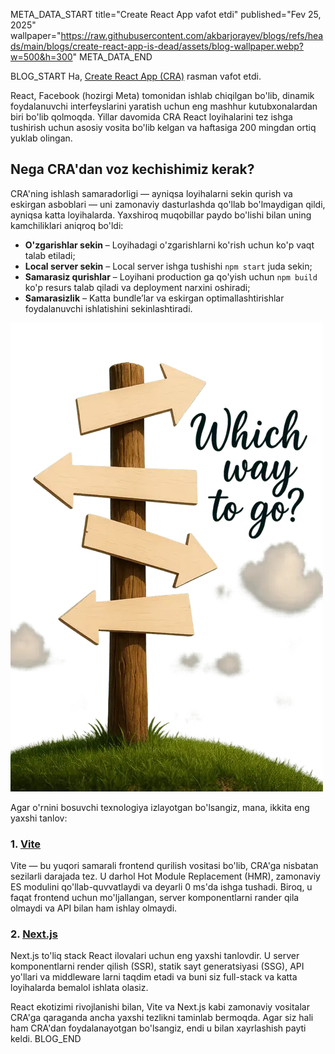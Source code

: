 META_DATA_START
title="Create React App vafot etdi"
published="Fev 25, 2025"
wallpaper="https://raw.githubusercontent.com/akbarjorayev/blogs/refs/heads/main/blogs/create-react-app-is-dead/assets/blog-wallpaper.webp?w=500&h=300"
META_DATA_END

BLOG_START
Ha, [Create React App (CRA)](https://react.dev/blog/2025/02/14/sunsetting-create-react-app) rasman vafot etdi.  

React, Facebook (hozirgi Meta) tomonidan ishlab chiqilgan bo'lib, dinamik foydalanuvchi interfeyslarini yaratish uchun eng mashhur kutubxonalardan biri bo'lib qolmoqda. Yillar davomida CRA React loyihalarini tez ishga tushirish uchun asosiy vosita bo'lib kelgan va haftasiga 200 mingdan ortiq yuklab olingan.  

## Nega CRA'dan voz kechishimiz kerak?  
CRA'ning ishlash samaradorligi — ayniqsa loyihalarni sekin qurish va eskirgan asboblari — uni zamonaviy dasturlashda qo'llab bo'lmaydigan qildi, ayniqsa katta loyihalarda. Yaxshiroq muqobillar paydo bo'lishi bilan uning kamchiliklari aniqroq bo'ldi:  

- **O'zgarishlar sekin** – Loyihadagi o'zgarishlarni ko'rish uchun ko'p vaqt talab etiladi; 
- **Local server sekin** – Local server ishga tushishi `npm start` juda sekin; 
- **Samarasiz qurishlar** – Loyihani production ga qo'yish uchun `npm build` ko'p resurs talab qiladi va deployment narxini oshiradi; 
- **Samarasizlik** – Katta bundle’lar va eskirgan optimallashtirishlar foydalanuvchi ishlatishini sekinlashtiradi.  

![Qaysi yo'ldan borish kerak?](https://raw.githubusercontent.com/akbarjorayev/blogs/refs/heads/main/blogs/create-react-app-is-dead/assets/which_way_to_go.webp?w=500&h=750)

Agar o'rnini bosuvchi texnologiya izlayotgan bo'lsangiz, mana, ikkita eng yaxshi tanlov:  

### 1. [Vite](https://vite.dev/)  
Vite — bu yuqori samarali frontend qurilish vositasi bo'lib, CRA'ga nisbatan sezilarli darajada tez. U darhol Hot Module Replacement (HMR), zamonaviy ES modulini qo'llab-quvvatlaydi va deyarli 0 ms'da ishga tushadi. Biroq, u faqat frontend uchun mo'ljallangan, server komponentlarni rander qila olmaydi va API bilan ham ishlay olmaydi. 

### 2. [Next.js](https://nextjs.org/)  
Next.js to'liq stack React ilovalari uchun eng yaxshi tanlovdir. U server komponentlarni render qilish (SSR), statik sayt generatsiyasi (SSG), API yo'llari va middleware larni taqdim etadi va buni siz full-stack va katta loyihalarda bemalol ishlata olasiz.

React ekotizimi rivojlanishi bilan, Vite va Next.js kabi zamonaviy vositalar CRA'ga qaraganda ancha yaxshi tezlikni taminlab bermoqda. Agar siz hali ham CRA'dan foydalanayotgan bo'lsangiz, endi u bilan xayrlashish payti keldi.
BLOG_END
